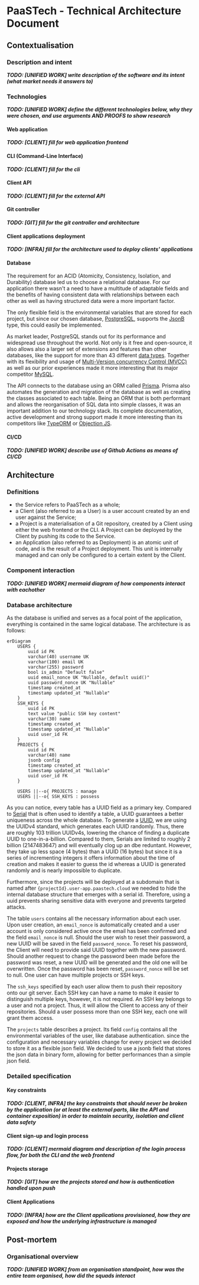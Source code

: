 # PaaSTech - Technical Architecture Document

## Contextualisation

### Description and intent

***TODO: [UNIFIED WORK] write description of the software and its intent (what market needs it answers to)***

### Technologies

***TODO: [UNIFIED WORK] define the different technologies below, why they were chosen, and use arguments AND PROOFS to show research***

#### Web application

***TODO: [CLIENT] fill for web application frontend***

#### CLI (Command-Line Interface)

***TODO: [CLIENT] fill for the cli***

#### Client API

***TODO: [CLIENT] fill for the external API***

#### Git controller

***TODO: [GIT] fill for the git controller and architecture***

#### Client applications deployment

***TODO: [INFRA] fill for the architecture used to deploy clients' applications***

#### Database

The requirement for an ACID (Atomicity, Consistency, Isolation, and Durability) database led us to choose a relational database. For our application there wasn't a need to have a multitude of adaptable fields and the benefits of having consistent data with relationships between each other as well as having structured data were a more important factor.

The only flexible field is the environmental variables that are stored for each project, but since our chosen database, [PostgreSQL](https://www.postgresql.org/), supports the [JsonB](https://www.postgresql.org/docs/9.5/datatype-json.html) type, this could easily be implemented.

As market leader, PostgreSQL stands out for its performance and widespread use throughout the world. Not only is it free and open-source, it also allows also a larger set of extensions and features than other databases, like the support for more than 43 different [data types](https://www.postgresql.org/docs/current/datatype.html). Together with its flexibility and usage of [Multi-Version concurrency Control (MVCC)](https://www.postgresql.org/docs/current/glossary.html#GLOSSARY-CONCURRENCY) as well as our prior experiences made it more interesting that its major competitor [MySQL](https://www.mysql.com/).

The API connects to the database using an ORM called [Prisma](https://www.prisma.io/). Prisma also automates the generation and migration of the database as well as creating the classes associated to each table. Being an ORM that is both performant and allows the reorganisation of SQL data into simple classes, it was an important addition to our technology stack. Its complete documentation, active development and strong support made it more interesting than its competitors like [TypeORM](https://typeorm.io/) or [Objection JS](https://vincit.github.io/objection.js/).

#### CI/CD

***TODO: [UNIFIED WORK] describe use of Github Actions as means of CI/CD***


## Architecture

### Definitions

- the Service refers to PaaSTech as a whole;
- a Client (also referred to as a User) is a user account created by an end user against the Service;
- a Project is a materialisation of a Git repository, created by a Client using either the web frontend or the CLI. A Project can be deployed by the Client by pushing its code to the Service.
- an Application (also referred to as Deployment) is an atomic unit of code, and is the result of a Project deployment. This unit is internally managed and can only be configured to a certain extent by the Client.


### Component interaction

***TODO: [UNIFIED WORK] mermaid diagram of how components interact with eachother***

### Database architecture

As the database is unified and serves as a focal point of the application, everything is contained in the same logical database.
The architecture is as follows:

```mermaid
erDiagram
    USERS {
        uuid id PK
        varchar(40) username UK
        varchar(100) email UK
        varchar(255) password
        bool is_admin "Default false"
        uuid email_nonce UK "Nullable, default uuid()"
        uuid password_nonce UK "Nullable"
        timestamp created_at
        timestamp updated_at "Nullable"
    }
    SSH_KEYS {
        uuid id PK
        text value "public SSH key content"
        varchar(30) name
        timestamp created_at
        timestamp updated_at "Nullable"
        uuid user_id FK
    }
    PROJECTS {
        uuid id PK
        varchar(40) name
        jsonb config
        timestamp created_at
        timestamp updated_at "Nullable"
        uuid user_id FK
    }

    USERS ||--o{ PROJECTS : manage
    USERS ||--o{ SSH_KEYS : possess
```

As you can notice, every table has a UUID field as a primary key. Compared to [Serial](https://www.postgresql.org/docs/current/datatype-numeric.html) that is often used to identify a table, a UUID guarantees a better uniqueness across the whole database. 
To generate a [UUID](https://www.postgresql.org/docs/current/datatype-uuid.html), we are using the UUIDv4 standard, which generates each UUID randomly. Thus, there are roughly 103 trillion UUIDv4s, lowering the chance of finding a duplicate UUID to one-in-a-billion. 
Compared to them, Serials are limited to roughly 2 billion (2147483647) and will eventually clog up an dbe reduntant. 
However, they take up less space (4 bytes) than a UUID (16 bytes) but since it is a series of incrementing integers it offers information about the time of creation and makes it easier to guess the id whereas a UUID is generated randomly and is nearly impossible to duplicate.


Furthermore, since the projects will be deployed at a subdomain that is named after `{projectId}.user-app.paastech.cloud` we needed to hide the internal database structure that emerges with a serial id. Therefore, using a uuid prevents sharing sensitive data with everyone and prevents targeted attacks.


The table `users` contains all the necessary information about each user. Upon user creation, an `email_nonce` is automatically created and a user account is only considered active once the email has been confirmed and the field `email_nonce` is null.
Should the user wish to reset their password, a new UUID will be saved in the field `password_nonce`. To reset his password, the Client will need to provide said UUID together with the new password. Should another request to change the password been made before the password was reset, a new UUID will be generated and the old one will be overwritten. Once the password has been reset, `password_nonce` will be set to null. 
One user can have multiple projects or SSH keys.

The `ssh_keys` specified by each user allow them to push their repository onto our git server. Each SSH key can have a name to make it easier to distinguish multiple keys, however, it is not required.
An SSH key belongs to a user and not a project. Thus, it will allow the Client to access any of their repositories. Should a user possess more than one SSH key, each one will grant them access.


The `projects` table describes a project. Its field `config` contains all the environmental variables of the user, like database authentication. since the configuration and necessary variables change for every project we decided to store it as a flexible json field. We decided to use a jsonb field that stores the json data in binary form, allowing for better performances than a simple json field. 


### Detailed specification


#### Key constraints

***TODO: [CLIENT, INFRA] the key constraints that should never be broken by the application (or at least the external parts, like the API and container exposition) in order to maintain security, isolation and client data safety***

#### Client sign-up and login process

***TODO: [CLIENT] mermaid diagram and description of the login process flow, for both the CLI and the web frontend***

#### Projects storage

***TODO: [GIT] how are the projects stored and how is authentication handled upon push***

#### Client Applications

***TODO: [INFRA] how are the Client applications provisioned, how they are exposed and how the underlying infrastructure is managed***

## Post-mortem

### Organisational overview

***TODO: [UNIFIED WORK] from an organisation standpoint, how was the entire team organised, how did the squads interact***
